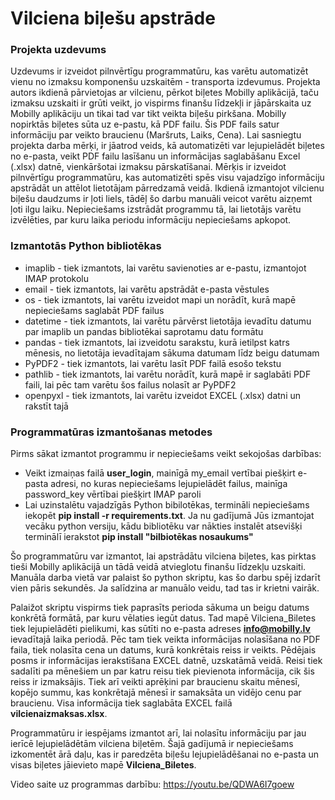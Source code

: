 # Vilciena biļešu apstrāde
### Projekta uzdevums
Uzdevums ir izveidot pilnvērtīgu programmatūru, kas varētu automatizēt vienu no izmaksu komponenšu uzskaitēm - transporta izdevumus. Projekta autors ikdienā pārvietojas ar vilcienu, pērkot biļetes Mobilly aplikācijā, taču izmaksu uzskaiti ir grūti veikt, jo vispirms finanšu līdzekļi ir jāpārskaita uz Mobilly aplikāciju un tikai tad var tikt veikta biļešu pirkšana. Mobilly nopirktās biļetes sūta uz e-pastu, kā PDF failu. Šis PDF fails satur informāciju par veikto braucienu (Maršruts, Laiks, Cena). Lai sasniegtu projekta darba mērķi, ir jāatrod veids, kā automatizēti var lejupielādēt biļetes no e-pasta, veikt PDF failu lasīšanu un informācijas saglabāšanu Excel (.xlsx) datnē, vienkāršotai izmaksu pārskatīšanai. Mērķis ir izveidot pilnvērtīgu programmatūru, kas automatizēti spēs visu vajadzīgo informāciju apstrādāt un attēlot lietotājam pārredzamā veidā. Ikdienā izmantojot vilcienu biļešu daudzums ir ļoti liels, tādēļ šo darbu manuāli veicot varētu aizņemt ļoti ilgu laiku. Nepieciešams izstrādāt programmu tā, lai lietotājs varētu izvēlēties, par kuru laika periodu informāciju nepieciešams apkopot.
### Izmantotās Python bibliotēkas
* imaplib - tiek izmantots, lai varētu savienoties ar e-pastu, izmantojot IMAP protokolu
* email - tiek izmantots, lai varētu apstrādāt e-pasta vēstules
* os - tiek izmantots, lai varētu izveidot mapi un norādīt, kurā mapē nepieciešams saglabāt PDF failus
* datetime - tiek izmantots, lai varētu pārvērst lietotāja ievadītu datumu par imaplib un pandas bibliotēkai saprotamu datu formātu
* pandas - tiek izmantots, lai izveidotu sarakstu, kurā ietilpst katrs mēnesis, no lietotāja ievadītajam sākuma datumam līdz beigu datumam
* PyPDF2 - tiek izmantots, lai varētu lasīt PDF failā esošo tekstu
* pathlib - tiek izmantots, lai varētu norādīt, kurā mapē ir saglabāti PDF faili, lai pēc tam varētu šos failus nolasīt ar PyPDF2
* openpyxl - tiek izmantots, lai varētu izveidot EXCEL (.xlsx) datni un rakstīt tajā
### Programmatūras izmantošanas metodes
Pirms sākat izmantot programmu ir nepieciešams veikt sekojošas darbības:
* Veikt izmaiņas failā **user_login**, mainīgā my_email vertībai piešķirt e-pasta adresi, no kuras nepieciešams lejupielādēt failus, mainīga password_key vērtībai piešķirt IMAP paroli
* Lai uzinstalētu vajadzīgās Python bibilotēkas, termināli nepieciešams iekopēt **pip install -r requirements.txt**. Ja nu gadījumā Jūs izmantojat vecāku python versiju, kādu bibliotēku var nākties instalēt atsevišķi terminālī ierakstot **pip install "bilbiotēkas nosaukums"**

Šo programmatūru var izmantot, lai apstrādātu vilciena biļetes, kas pirktas tieši Mobilly aplikācijā un tādā veidā atvieglotu finanšu līdzekļu uzskaiti. Manuāla darba vietā var palaist šo python skriptu, kas šo darbu spēj izdarīt vien pāris sekundēs. Ja salīdzina ar manuālo veidu, tad tas ir krietni vairāk. 

Palaižot skriptu vispirms tiek paprasīts perioda sākuma un beigu datums konkrētā formātā, par kuru vēlaties iegūt datus. Tad mapē Vilciena_Biletes tiek lejupielādēti pielikumi, kas sūtīti no e-pasta adreses **info@mobilly.lv** ievadītajā laika periodā. Pēc tam tiek veikta informācijas nolasīšana no PDF faila, tiek nolasīta cena un datums, kurā konkrētais reiss ir veikts. Pēdējais posms ir informācijas ierakstīšana EXCEL datnē, uzskatāmā veidā. Reisi tiek sadalīti pa mēnešiem un par katru reisu tiek pievienota informācija, cik šis reiss ir izmaksājis. Tiek arī veikti aprēķini par braucienu skaitu mēnesī, kopējo summu, kas konkrētajā mēnesī ir samaksāta un vidējo cenu par braucienu. Visa informācija tiek saglabāta EXCEL failā **vilcienaizmaksas.xlsx**.

Programmatūru ir iespējams izmantot arī, lai nolasītu informāciju par jau ierīcē lejupielādētām vilciena biļetēm. Šajā gadījumā ir nepieciešams izkomentēt ārā daļu, kas ir paredzēta biļešu lejupielādēšanai no e-pasta un visas biļetes jāievieto mapē **Vilciena_Biletes**.

Video saite uz programmas darbību: https://youtu.be/QDWA6I7goew
